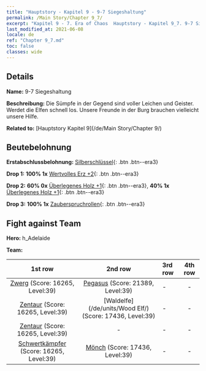 ```yaml
---
title: "Hauptstory - Kapitel 9 - 9-7 Siegeshaltung"
permalink: /Main Story/Chapter 9_7/
excerpt: "Kapitel 9 - 7. Era of Chaos  Hauptstory - Kapitel 9_7. 9-7 Siegeshaltung"
last_modified_at: 2021-06-08
locale: de
ref: "Chapter 9_7.md"
toc: false
classes: wide
---
```


## Details

 **Name:** 9-7 Siegeshaltung

 **Beschreibung:** Die Sümpfe in der Gegend sind voller Leichen und Geister. Werdet die Elfen schnell los. Unsere Freunde in der Burg brauchen vielleicht unsere Hilfe.

 **Related to:** [Hauptstory Kapitel 9](/de/Main Story/Chapter 9/)

## Beutebelohnung

 **Erstabschlussbelohnung:** [Silberschlüssel](/ItemsDE/con_693/){: .btn .btn--era3}

 **Drop 1:** **100% 1x** [Wertvolles Erz +2](/ItemsDE/mat_26/){: .btn .btn--era3}

 **Drop 2:** **60% 0x** [Überlegenes Holz +1](/ItemsDE/mat_20/){: .btn .btn--era3}, **40% 1x** [Überlegenes Holz +1](/ItemsDE/mat_20/){: .btn .btn--era3}

 **Drop 3:** **100% 1x** [Zauberspruchrollen](/ItemsDE/con_694/){: .btn .btn--era3}


## Fight against Team
 **Hero:** h_Adelaide

 **Team:**


  | 1st row | 2nd row | 3rd row | 4th row |
  |:----:|:----:|:----|:----:|
  | [Zwerg](/de/units/Dwarf/) (Score: 16265, Level:39)  | [Pegasus](/de/units/Pegasus/) (Score: 21389, Level:39)  | - | - |
  | [Zentaur](/de/units/Centaur/) (Score: 16265, Level:39)  | [Waldelfe](/de/units/Wood Elf/) (Score: 17436, Level:39)  | - | - |
  | [Zentaur](/de/units/Centaur/) (Score: 16265, Level:39)  | - | - | - |
  | [Schwertkämpfer](/de/units/Swordsman/) (Score: 16265, Level:39)  | [Mönch](/de/units/Monk/) (Score: 17436, Level:39)  | - | - |


